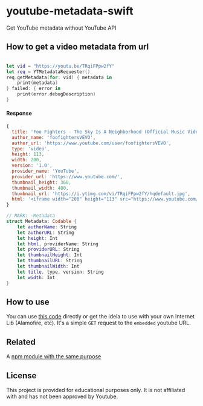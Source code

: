# youtube-metadata-swift
Get YouTube metadata without YouTube API


## How to get a video metadata from url

```swift

let vid = "https://youtu.be/TRqiFPpw2fY"
let req = YTMetadataRequester()
req.getMetadata(for: vid) { metadata in
    print(metadata)
} failed: { error in
    print(error.debugDescription)
}

```

#### Response

```js
{
  title: 'Foo Fighters - The Sky Is A Neighborhood (Official Music Video)',
  author_name: 'foofightersVEVO',
  author_url: 'https://www.youtube.com/user/foofightersVEVO',
  type: 'video',
  height: 113,
  width: 200,
  version: '1.0',
  provider_name: 'YouTube',
  provider_url: 'https://www.youtube.com/',
  thumbnail_height: 360,
  thumbnail_width: 480,
  thumbnail_url: 'https://i.ytimg.com/vi/TRqiFPpw2fY/hqdefault.jpg',
  html: '<iframe width="200" height="113" src="https://www.youtube.com/embed/TRqiFPpw2fY?feature=oembed" frameborder="0" allow="accelerometer; autoplay; clipboard-write; encrypted-media; gyroscope; picture-in-picture" allowfullscreen></iframe>'
}
```

```swift
// MARK: -Metadata
struct Metadata: Codable {
    let authorName: String
    let authorURL: String
    let height: Int
    let html, providerName: String
    let providerURL: String
    let thumbnailHeight: Int
    let thumbnailURL: String
    let thumbnailWidth: Int
    let title, type, version: String
    let width: Int
}
```

## How to use

You can use [this code](https://github.com/ezefranca/youtube-metadata-swift/blob/main/youtube-metadata.playground/Contents.swift) directly or get the ideia to use with your own Internet Lib (Alamofire, etc). It's a simple `GET` request to the `embedded` youtube URL.

## Related

A [npm module with the same purpose](https://github.com/ezefranca/youtube-metadata-from-url) 

## License

This project is provided for educational purposes only. It is not affiliated with and has
not been approved by Youtube.

